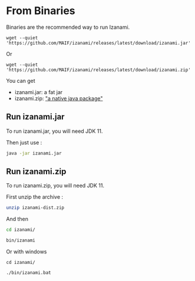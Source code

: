 # From Binaries

Binaries are the recommended way to run Izanami. 

```
wget --quiet 'https://github.com/MAIF/izanami/releases/latest/download/izanami.jar'
``` 

Or 

```
wget --quiet 'https://github.com/MAIF/izanami/releases/latest/download/izanami.zip'
``` 


You can get 

* izanami.jar: a fat jar 
* izanami.zip: <a href="http://www.scala-sbt.org/sbt-native-packager/formats/universal.html" target="_blanck">"a native java package"</a>

## Run izanami.jar 

To run izanami.jar, you will need JDK 11. 

Then just use :

```bash
java -jar izanami.jar 
``` 
   
## Run izanami.zip

To run izanami.zip, you will need JDK 11.

First unzip the archive : 

```bash
unzip izanami-dist.zip 
```

And then 

```bash
cd izanami/

bin/izanami
```

Or with windows

```dos
cd izanami/

./bin/izanami.bat  
```

